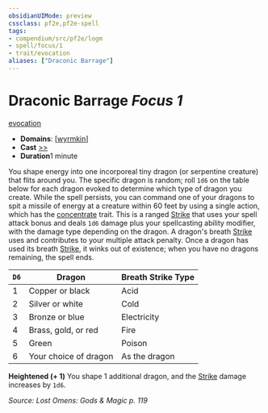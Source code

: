 ```yaml
---
obsidianUIMode: preview
cssclass: pf2e,pf2e-spell
tags:
- compendium/src/pf2e/logm
- spell/focus/1
- trait/evocation
aliases: ["Draconic Barrage"]
---
```

# Draconic Barrage *Focus 1*   
[evocation](../../rules/traits/evocation.md)  

- **Domains**: [[wyrmkin](../setting/domains.md#Wyrmkin)]
- **Cast** [>>](../../rules/core-rulebook/chapter-9-playing-the-game.md#Actions "Two-Action") 
- **Duration**1 minute

You shape energy into one incorporeal tiny dragon (or serpentine creature) that flits around you. The specific dragon is random; roll `1d6` on the table below for each dragon evoked to determine which type of dragon you create. While the spell persists, you can command one of your dragons to spit a missile of energy at a creature within 60 feet by using a single action, which has the [concentrate](../../rules/traits/concentrate.md) trait. This is a ranged [Strike](../../rules/actions/strike.md) that uses your spell attack bonus and deals `1d6` damage plus your spellcasting ability modifier, with the damage type depending on the dragon. A dragon's breath [Strike](../../rules/actions/strike.md) uses and contributes to your multiple attack penalty. Once a dragon has used its breath [Strike](../../rules/actions/strike.md), it winks out of existence; when you have no dragons remaining, the spell ends.

| `D6` | Dragon | Breath Strike Type |
|------|--------|--------------------|
| 1 | Copper or black | Acid |
| 2 | Silver or white | Cold |
| 3 | Bronze or blue | Electricity |
| 4 | Brass, gold, or red | Fire |
| 5 | Green | Poison |
| 6 | Your choice of dragon | As the dragon |


**Heightened (+ 1)** You shape 1 additional dragon, and the [Strike](../../rules/actions/strike.md) damage increases by `1d6`.

*Source: Lost Omens: Gods & Magic p. 119*